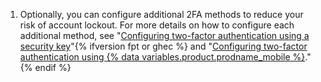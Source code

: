 1. Optionally, you can configure additional 2FA methods to reduce your risk of account lockout. For more details on how to configure each additional method, see "[Configuring two-factor authentication using a security key](/authentication/securing-your-account-with-two-factor-authentication-2fa/configuring-two-factor-authentication#configuring-two-factor-authentication-using-a-security-key)"{% ifversion fpt or ghec %} and "[Configuring two-factor authentication using {% data variables.product.prodname_mobile %}](/authentication/securing-your-account-with-two-factor-authentication-2fa/configuring-two-factor-authentication#configuring-two-factor-authentication-using-github-mobile)."{% endif %}

